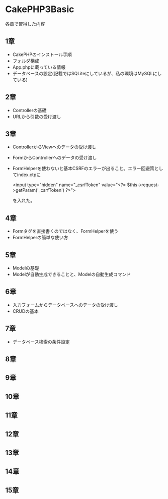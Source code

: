 # CakePHP3Basic

各章で習得した内容

## 1章

- CakePHPのインストール手順
- フォルダ構成
- App.phpに載っている情報
- データベースの設定(記載ではSQLiteにしているが、私の環境はMySQLにしている)

## 2章

- Controllerの基礎
- URLから引数の受け渡し

## 3章

- ControllerからViewへのデータの受け渡し
- FormからControllerへのデータの受け渡し
- FormHelperを使わないと基本CSRFのエラーが出ること。エラー回避策としてindex.ctpに

    &lt;input type=&quot;hidden&quot; name=&quot;_csrfToken&quot; value=&quot;&lt;?= $this-&gt;request-&gt;getParam('_csrfToken') ?&gt;&quot;&gt;

    を入れた。

## 4章

- Formタグを直接書くのではなく、FormHelperを使う
- FormHelperの簡単な使い方

## 5章

- Modelの基礎
- Modelが自動生成できることと、Modelの自動生成コマンド

## 6章

- 入力フォームからデータベースへのデータの受け渡し
- CRUDの基本

## 7章

- データベース検索の条件設定

## 8章


## 9章


## 10章


## 11章



## 12章



## 13章



## 14章



## 15章
